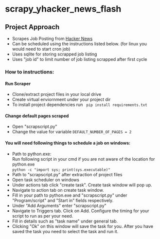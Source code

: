 # scrapy_yhacker_news_flash

## Project Approach 
- Scrapes Job Posting from [Hacker News](https://news.ycombinator.com/jobs?)
- Can be scheduled using the instructions listed below. (for linux you would need to start cron job)
- Uses sqlite for storing scrapped job listing
- Uses "job id" to limit number of job listing scrapped after first cycle
### How to instructions:
#### Run Scraper
- Clone/extract project files in your local drive 
- Create virtual enviornment under your project dir
- To install project dependencies run 
  `` pip install requirements.txt``
#### Change default pages scraped
- Open "scrapscript.py"
- Change the value for variable ``DEFAULT_NUMBER_OF_PAGES = 2``

#### You will need following things to schedule a job on windows:
- Path to python.exe:  <br />
  Run following script in your cmd if you are not aware of the location for python.exe <br />
  `python -c "import sys; print(sys.executable)"` <br />
- Path to "scrapscript.py" after extraction of project files <br />
- Open task scheduler on windows
- Under actions tab click "create task". Create task window will pop up.
- Navigate to action tab on create task window. 
- Fill in your path to python.exe and "scrapscript.py" under "Program/script" and "Start in" fields respectively.  
- Under "Add Arguments" enter "scrapscript.py"
- Navigate to Triggers tab. Click on Add. Configure the timing for your script to run as per your need. 
- Fill in details such as "task name" under general tab. 
- Clicking "Ok" on this window will save the task for you. After you have saved the task you need to select the task and run it. 


